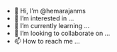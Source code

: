 - 👋 Hi, I’m @hemarajanms
- 👀 I’m interested in ...
- 🌱 I’m currently learning ...
- 💞️ I’m looking to collaborate on ...
- 📫 How to reach me ...

<!---
hemarajanms/hemarajanms is a ✨ special ✨ repository because its `README.md` (this file) appears on your GitHub profile.
You can click the Preview link to take a look at your changes.
--->
